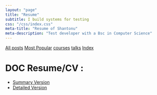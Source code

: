 ```yaml
---
layout: "page"
title: "Resume"
subtitle: I build systems for testing
css: "/css/index.css"
meta-title: "Resume of Shantonu"
meta-description: "Test developer with a Bsc in Computer Science"
---
```

<div class="list-filters">
    <a href="/" class="list-filter filter-selected">All posts</a>
    <a href="/popular" class="list-filter">Most Popular</a>
    <a href="/courses" class="list-filter">courses</a>
	<a href="/talks" class="list-filter">talks</a>
    <a href="/tags" class="list-filter">Index</a>
</div>

# DOC Resume/CV : 
- [Summary Version](https://www.dropbox.com/s/nqwhic4wt2z3ss3/Resume_Shantanu%20Sarker_SDET_14Y.doc?dl=0)
- [Detailed Version](https://www.dropbox.com/s/3372fobq4hyviyt/Resume_Shantanu%20Sarker_SDET_14Y_details.doc?dl=0)